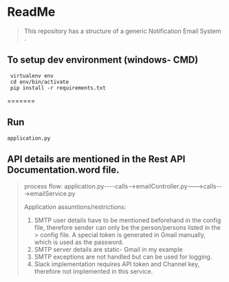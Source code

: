 # ReadMe

>This repository has a structure of a generic Notification Email System . 
>

## To setup dev environment (windows- CMD)
```
 virtualenv env
 cd env/bin/activate
 pip install -r requirements.txt
```
=======

## Run
``` 
application.py 
```
## API details are mentioned in the Rest API Documentation.word file.

>process flow: application.py----calls-->emailController.py--->calls--->emailService.py
>
>Application assumtions/restrictions:
>1. SMTP user details have to be mentioned beforehand in the config file, therefore sender can only be the person/persons listed in the > config file. A special token is generated in Gmail manually, which is used as the password. 
>2. SMTP server details are static- Gmail in my example
>3. SMTP exceptions are not handled but can be used for logging.
>4. Slack implementation requires API token and Channel key, therefore not implemented in this service.




